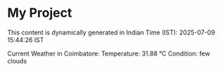 # My Project

This content is dynamically generated in Indian Time (IST): 2025-07-09 15:44:26 IST


Current Weather in Coimbatore:
Temperature: 31.88 °C
Condition: few clouds
